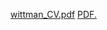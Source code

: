 [wittman_CV.pdf](https://github.com/ywittman/github.io/files/7093424/wittman_CV.pdf)
<a href="https://github.com/ywittman/github.io/files/7093424/wittman_CV.pdf" target="_blank">PDF.</a>
